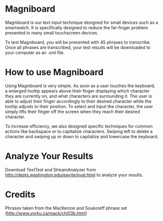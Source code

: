 # Magniboard


Magniboard is our text input technique designed for small devices such as a smartwatch. It is specifically designed to reduce the fat-finger problem presented in many small touchscreen devices.

To test Magniboard, you will be presented with 45 phrases to transcribe. Once all phrases are transcribed, your test results will be downloaded to your computer as an .xml file.


# How to use Magniboard

Using Magniboard is very simple. As soon as a user touches the keyboard, a enlarged tooltip appears above their finger displaying which character they are currently on, and what characters are surrounding it. The user is able to adjust their finger accordingly to their desired character while the tooltip adjusts to their position. To select and input the character, the user simply lifts their finger off the screen when they reach their desired character. 

To increase efficiency, we also designed specific techniques for common actions like backspace or to capitalize characters. Swiping left to delete a character and swiping up or down to capitalize and lowercase the keyboard. 

# Analyze Your Results

Download TextTest and StreamAnalyzer from http://depts.washington.edu/ewrite/eval.html to analyze your results. 


# Credits

Phrases taken from the MacKenzie and Soukoreff phrase set (http://www.yorku.ca/mack/chi03b.html)


